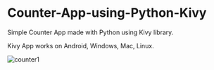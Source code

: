 # Counter-App-using-Python-Kivy
Simple Counter App made with Python using Kivy library.

Kivy App works on Android, Windows, Mac, Linux. 


![counter1](https://user-images.githubusercontent.com/103649192/218113435-bcf9246e-a72b-4a65-ad85-47b8ff58b0c9.PNG)
